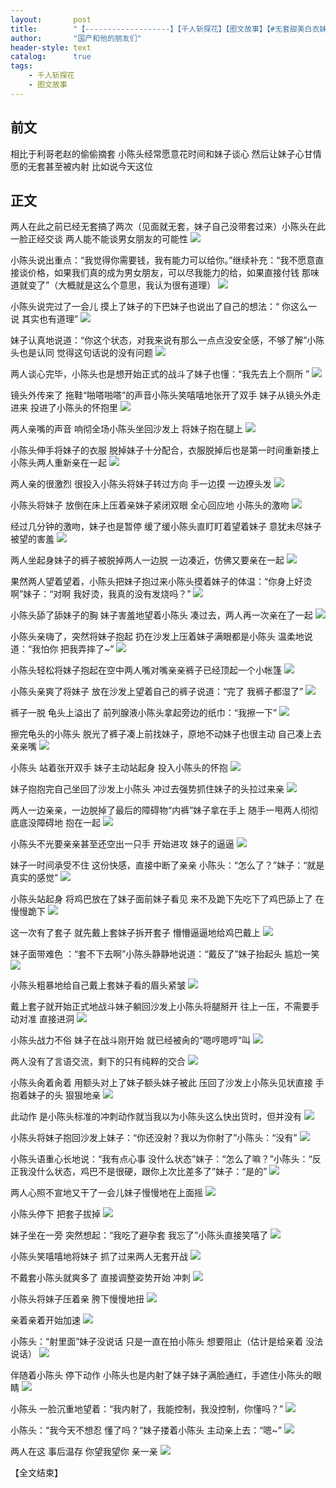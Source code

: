 ```yaml
---
layout:       post
title:        "【-------------------】【千人斩探花】【图文故事】【#无套甜美白衣妹】第3季"
author:       "国产和他的朋友们"
header-style: text
catalog:      true
tags:
    - 千人斩探花
    - 图文故事
---
```


## 前文

相比于利哥老赵的偷偷摘套
小陈头经常愿意花时间和妹子谈心
然后让妹子心甘情愿的无套甚至被内射
比如说今天这位

## 正文

两人在此之前已经无套搞了两次（见面就无套，妹子自己没带套过来）小陈头在此一脸正经交谈 两人能不能谈男女朋友的可能性
![](https://jt.mcq93.app/tupian/forum/202501/15/151847asf9uy6jyy6dgcug.gif)

小陈头说出重点：“我觉得你需要钱，我有能力可以给你。”继续补充：“我不愿意直接谈价格，如果我们真的成为男女朋友，可以尽我能力的给，如果直接付钱 那味道就变了”（大概就是这么个意思，我认为很有道理）
![](https://jt.mcq93.app/tupian/forum/202501/15/151849kfsyvhzsbrwvjfsa.gif)

小陈头说完过了一会儿 摸上了妹子的下巴妹子也说出了自己的想法：“ 你这么一说 其实也有道理”
![](https://jt.mcq93.app/tupian/forum/202501/15/151851mpor10n5hhn3yz98.gif)

妹子认真地说道：“你这个状态，对我来说有那么一点点没安全感，不够了解”小陈头也是认同 觉得这句话说的没有问题
![](https://jt.mcq93.app/tupian/forum/202501/15/151853no8vsd27x1o8uro3.gif)

两人谈心完毕，小陈头也是想开始正式的战斗了妹子也懂：“我先去上个厕所 ”
![](https://jt.mcq93.app/tupian/forum/202501/15/151855nffgtege9ygfi9i8.gif)

镜头外传来了 拖鞋“啪嗒啪嗒”的声音小陈头笑嘻嘻地张开了双手 妹子从镜头外走进来 投进了小陈头的怀抱里
![](https://jt.mcq93.app/tupian/forum/202501/15/151857rc0bu4oqq74ros7d.gif)

两人亲嘴的声音 响彻全场小陈头坐回沙发上 将妹子抱在腿上
![](https://jt.mcq93.app/tupian/forum/202501/15/151859de2swu3cmshws72k.gif)

小陈头伸手将妹子的衣服 脱掉妹子十分配合，衣服脱掉后也是第一时间重新搂上小陈头两人重新亲在一起
![](https://jt.mcq93.app/tupian/forum/202501/15/151900c3v3h6zpz9099zdl.gif)

两人亲的很激烈 很投入小陈头将妹子转过方向 手一边摸 一边撩头发
![](https://jt.mcq93.app/tupian/forum/202501/15/151902mf8yqkrzr1kkmw9x.gif)

小陈头将妹子 放倒在床上压着亲妹子紧闭双眼 全心回应地 小陈头的激吻
![](https://jt.mcq93.app/tupian/forum/202501/15/151904cgege0nha6wpm96l.gif)

经过几分钟的激吻，妹子也是暂停 缓了缓小陈头直盯盯着望着妹子 意犹未尽妹子被望的害羞
![](https://jt.mcq93.app/tupian/forum/202501/15/151907wmaqk9qxmg56801q.gif)

两人坐起身妹子的裤子被脱掉两人一边脱 一边凑近，仿佛又要亲在一起
![](https://jt.mcq93.app/tupian/forum/202501/15/151910swb1v0zlxxjwszws.gif)

果然两人望着望着，小陈头把妹子抱过来小陈头摸着妹子的体温：“你身上好烫啊”妹子：“对啊 我好烫，我真的没有发烧吗？”
![](https://jt.mcq93.app/tupian/forum/202501/15/151913r79gbddoo8kd2sz7.gif)

小陈头舔了舔妹子的胸 妹子害羞地望着小陈头 凑过去，两人再一次亲在了一起
![](https://jt.mcq93.app/tupian/forum/202501/15/151918g5po0pkpa5ga73w5.gif)

小陈头亲嗨了，突然将妹子抱起 扔在沙发上压着妹子满眼都是小陈头 温柔地说道：“我怕你 把我弄摔了~”
![](https://jt.mcq93.app/tupian/forum/202501/15/151923il174b7alv1a24g2.gif)

 小陈头轻松将妹子抱起在空中两人嘴对嘴亲亲裤子已经顶起一个小帐篷 
![](https://jt.mcq93.app/tupian/forum/202501/15/151933si0ropkvc0epvhzp.gif)

小陈头亲爽了将妹子 放在沙发上望着自己的裤子说道：“完了 我裤子都湿了”
![](https://jt.mcq93.app/tupian/forum/202501/15/151940lwejnbcg42aujwfg.gif)

裤子一脱 龟头上溢出了 前列腺液小陈头拿起旁边的纸巾：“我擦一下”
![](https://jt.mcq93.app/tupian/forum/202501/15/151953bmnl6vk3mf3gh1w3.gif)

擦完龟头的小陈头 脱光了裤子凑上前找妹子，原地不动妹子也很主动 自己凑上去亲亲嘴
![](https://jt.mcq93.app/tupian/forum/202501/15/152002s5us1ih5693njv6o.gif)

小陈头 站着张开双手 妹子主动站起身 投入小陈头的怀抱
![](https://jt.mcq93.app/tupian/forum/202501/15/152013bm3jrisi5z3jkjjb.gif)

妹子抱抱完自己坐回了沙发上小陈头 冲过去强势抓住妹子的头拉过来亲
![](https://jt.mcq93.app/tupian/forum/202501/15/152020ladm4apm7uk54mtd.gif)

两人一边亲亲，一边脱掉了最后的障碍物“内裤”妹子拿在手上 随手一甩两人彻彻底底没障碍地 抱在一起
![](https://jt.mcq93.app/tupian/forum/202501/15/152029ya7s9zn87po898ok.gif)

小陈头不光要亲亲甚至还空出一只手 开始进攻 妹子的逼逼
![](https://jt.mcq93.app/tupian/forum/202501/15/152036tgqycbqgkkk3cxki.gif)

妹子一时间承受不住 这份快感，直接中断了亲亲 小陈头：“怎么了？”妹子：“就是真实的感觉”
![](https://jt.mcq93.app/tupian/forum/202501/15/152052kfpjimiltbt4dbg4.gif)

小陈头站起身 将鸡巴放在了妹子面前妹子看见 来不及跪下先吃下了鸡巴舔上了 在慢慢跪下
![](https://jt.mcq93.app/tupian/forum/202501/15/152105p62216p255vx7iz4.gif)

这一次有了套子 就先戴上套妹子拆开套子 懵懵逼逼地给鸡巴戴上
![](https://jt.mcq93.app/tupian/forum/202501/15/152113gptynmpyyowy4dyd.gif)

妹子面带难色 ：“套不下去啊”小陈头静静地说道：“戴反了”妹子抬起头 尴尬一笑 
![](https://jt.mcq93.app/tupian/forum/202501/15/152127u1cyq0d2edbcndcu.gif)

小陈头粗暴地给自己戴上套妹子看的眉头紧皱
![](https://jt.mcq93.app/tupian/forum/202501/15/152138rl7opzh7bypr647g.gif)

戴上套子就开始正式地战斗妹子躺回沙发上小陈头将腿掰开 往上一压，不需要手动对准 直接进洞
![](https://jt.mcq93.app/tupian/forum/202501/15/152144xw3qenz5n3knes43.gif)

小陈头战力不俗 妹子在战斗刚开始 就已经被肏的“嗯哼嗯哼”叫
![](https://jt.mcq93.app/tupian/forum/202501/15/152152m1g1zremrzuxh1eg.gif)

两人没有了言语交流，剩下的只有纯粹的交合
![](https://jt.mcq93.app/tupian/forum/202501/15/152206ohr7bgrqgqrrqarq.gif)

小陈头肏着肏着 用额头对上了妹子额头妹子被此 压回了沙发上小陈头见状直接 手抱着妹子的头 狠狠地亲
![](https://jt.mcq93.app/tupian/forum/202501/15/152211djsgn7nqgkq1ex5x.gif)

此动作 是小陈头标准的冲刺动作就当我以为小陈头这么快出货时，但并没有
![](https://jt.mcq93.app/tupian/forum/202501/15/152218e7gon7inz6asaiaj.gif)

小陈头将妹子抱回沙发上妹子：“你还没射？我以为你射了”小陈头：“没有”
![](https://jt.mcq93.app/tupian/forum/202501/15/152229ngio5z5r8izwiid4.gif)

小陈头语重心长地说：“我有点心事 没什么状态”妹子：“怎么了嘛？”小陈头：“反正我没什么状态，鸡巴不是很硬，跟你上次比差多了”妹子：“是的”
![](https://jt.mcq93.app/tupian/forum/202501/15/152239e3hhheqfh0h9huhi.gif)

两人心照不宣地又干了一会儿妹子慢慢地在上面摇
![](https://jt.mcq93.app/tupian/forum/202501/15/152250rjvyl30evpjjvlxx.gif)

小陈头停下 把套子拔掉
![](https://jt.mcq93.app/tupian/forum/202501/15/152305briwfwnww5fgr7jg.gif)

妹子坐在一旁 突然想起：“我吃了避孕套 我忘了”小陈头直接笑嘻了
![](https://jt.mcq93.app/tupian/forum/202501/15/152312qimtti92js49ta34.gif)

小陈头笑嘻嘻地将妹子 抓了过来两人无套开战
![](https://jt.mcq93.app/tupian/forum/202501/15/152319dgtdrhmpptxh5bhh.gif)

不戴套小陈头就爽多了 直接调整姿势开始 冲刺
![](https://jt.mcq93.app/tupian/forum/202501/15/152344n6hrymrtadannhar.gif)

小陈头将妹子压着亲 胯下慢慢地扭
![](https://jt.mcq93.app/tupian/forum/202501/15/152424bccjjnxx9v048g1l.gif)

亲着亲着开始加速
![](https://jt.mcq93.app/tupian/forum/202501/15/152433kv3vyzns3dvyn37d.gif)

小陈头：“射里面”妹子没说话 只是一直在拍小陈头 想要阻止（估计是给亲着 没法说话）
![](https://jt.mcq93.app/tupian/forum/202501/15/152439opfbpurqsvpuz9fi.gif)

伴随着小陈头 停下动作 小陈头也是内射了妹子妹子满脸通红，手遮住小陈头的眼睛 
![](https://jt.mcq93.app/tupian/forum/202501/15/152451oaufdvufuudmuufi.gif)

小陈头 一脸沉重地望着：“我内射了，我能控制，我没控制，你懂吗？”
![](https://jt.mcq93.app/tupian/forum/202501/15/152455zccblg22nyfzxcld.gif)

小陈头：“我今天不想忍 懂了吗？”妹子搂着小陈头 主动亲上去：“嗯~”
![](https://jt.mcq93.app/tupian/forum/202501/15/152501x2crnl0g077jfm05.gif)

两人在这 事后温存 你望我望你 亲一亲
![](https://jt.mcq93.app/tupian/forum/202501/15/152507is8esj8g8sjjjz56.gif)

【全文结束】